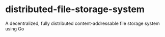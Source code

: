 # distributed-file-storage-system
A decentralized, fully distributed content-addressable file storage system using Go
